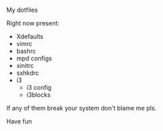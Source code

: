 My dotfiles

Right now present:
- Xdefaults
- vimrc
- bashrc
- mpd configs
- xinitrc
- sxhkdrc
- i3
    - i3 config
    - i3blocks


If any of them break your system don't blame me pls.

Have fun
